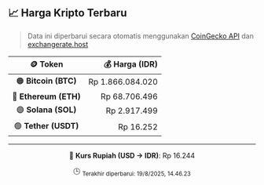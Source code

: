 

<!-- HARGA_KRIPTO -->
## 📈 Harga Kripto Terbaru

> Data ini diperbarui secara otomatis menggunakan [CoinGecko API](https://www.coingecko.com/) dan [exchangerate.host](https://exchangerate.host/)

<div align="center">

| 🪙 Token | 💰 Harga (IDR) |
|:------:|---------------:|
| 🟠 **Bitcoin (BTC)**   | Rp 1.866.084.020 |
| 🔵 **Ethereum (ETH)**  | Rp 68.706.496 |
| 🟣 **Solana (SOL)**    | Rp 2.917.499 |
| 🟢 **Tether (USDT)**   | Rp 16.252 |

---

💱 **Kurs Rupiah (USD → IDR)**: Rp 16.244

🕒 <sub>Terakhir diperbarui: 19/8/2025, 14.46.23</sub>

</div>
<!-- /HARGA_KRIPTO -->
